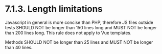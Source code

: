 # 7.1.3. Length limitations

Javascript in general is more concise than PHP, therefore JS files outside tests 
SHOULD NOT be longer than 150 lines long and MUST NOT be longer than 200 lines long. This 
rule does not apply to Vue templates.

Methods SHOULD NOT be longer than 25 lines and MUST NOT be longer than 40 lines.
